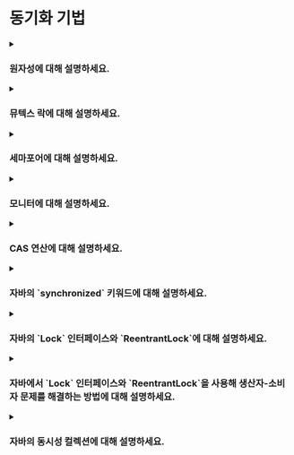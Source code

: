 # 동기화 기법

<details>  
<summary><h3>원자성에 대해 설명하세요.</h3></summary>

</details>

<details>  
<summary><h3>뮤텍스 락에 대해 설명하세요.</h3></summary>

</details>

<details>  
<summary><h3>세마포어에 대해 설명하세요.</h3></summary>

</details>

<details>  
<summary><h3>모니터에 대해 설명하세요.</h3></summary>

</details>

<details>  
<summary><h3>CAS 연산에 대해 설명하세요.</h3></summary>

<details>  
<summary><h4>자바의 CAS 연산에 대해 설명하세요.</h4></summary>

</details>
</details>

<details>  
<summary><h3>자바의 `synchronized` 키워드에 대해 설명하세요.</h3></summary>

</details>

<details>  
<summary><h3>자바의 `Lock` 인터페이스와 `ReentrantLock`에 대해 설명하세요.</h3></summary>

</details>

<details>  
<summary><h3>자바에서 `Lock` 인터페이스와 `ReentrantLock`을 사용해 생산자-소비자 문제를 해결하는 방법에 대해 설명하세요.</h3></summary>


<details>  
<summary><h4>자바의 `BlockingQueue`에 대해 설명하세요.</h4></summary>

</details>
</details>

<details>  
<summary><h3>자바의 동시성 컬렉션에 대해 설명하세요.</h3></summary>

</details>
